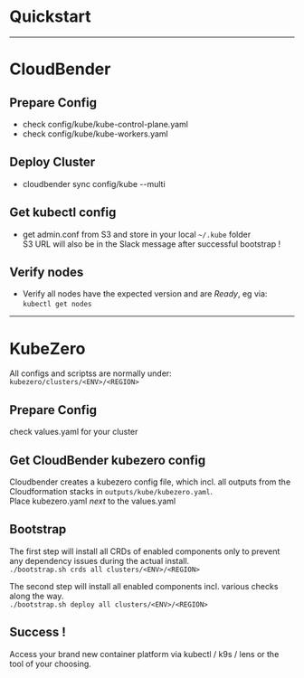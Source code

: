 # Quickstart    
---

# CloudBender

## Prepare Config
- check config/kube/kube-control-plane.yaml
- check config/kube/kube-workers.yaml

## Deploy Cluster
- cloudbender sync config/kube --multi  

## Get kubectl config
- get admin.conf from S3 and store in your local `~/.kube` folder  
  S3 URL will also be in the Slack message after successful bootstrap !

## Verify nodes
- Verify all nodes have the expected version and are *Ready*, eg via: `kubectl get nodes`


---
# KubeZero
All configs and scriptss are normally under:  
`kubezero/clusters/<ENV>/<REGION>`

## Prepare Config
check values.yaml for your cluster

## Get CloudBender kubezero config
Cloudbender creates a kubezero config file, which incl. all outputs from the Cloudformation stacks in `outputs/kube/kubezero.yaml`.  
Place kubezero.yaml *next* to the values.yaml

## Bootstrap
The first step will install all CRDs of enabled components only to prevent any dependency issues during the actual install.  
`./bootstrap.sh crds all clusters/<ENV>/<REGION>`

The second step will install all enabled components incl. various checks along the way.  
`./bootstrap.sh deploy all clusters/<ENV>/<REGION>`

## Success !  
Access your brand new container platform via kubectl / k9s / lens or the tool of your choosing.
